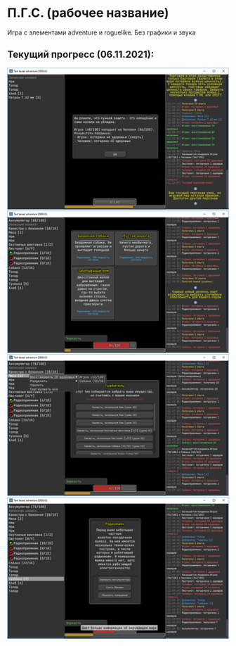 # П.Г.С. (рабочее название)
Игра с элементами adventure и roguelike. Без графики и звука

## Текущий прогресс (06.11.2021):

![1](progress_1.jpg)
![2](Progress_2.png)
![3](Progress_3.png)
![4](Progress_4.png)
